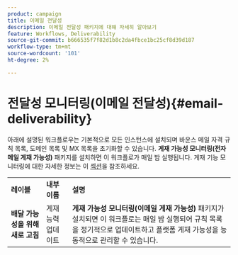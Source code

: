 ```yaml
---
product: campaign
title: 이메일 전달성
description: 이메일 전달성 패키지에 대해 자세히 알아보기
feature: Workflows, Deliverability
source-git-commit: b666535f7f82d1b8c2da4fbce1bc25cf8d39d187
workflow-type: tm+mt
source-wordcount: '101'
ht-degree: 2%

---
```



# 전달성 모니터링(이메일 전달성){#email-deliverability}



아래에 설명된 워크플로우는 기본적으로 모든 인스턴스에 설치되며 바운스 메일 자격 규칙 목록, 도메인 목록 및 MX 목록을 초기화할 수 있습니다. **게재 가능성 모니터링(전자 메일 게재 가능성)** 패키지를 설치하면 이 워크플로가 매일 밤 실행됩니다. 게재 기능 모니터링에 대한 자세한 정보는 이 [섹션](../../delivery/using/about-deliverability.md)을 참조하세요.

<table> 
 <tbody> 
  <tr> 
   <td> <strong>레이블</strong><br /> </td> 
   <td> <strong>내부 이름</strong><br /> </td> 
   <td> <strong>설명</strong><br /> </td> 
  </tr> 
  <tr> 
   <td> <strong>배달 가능성을 위해 새로 고침</strong><br /> </td> 
   <td> <span class="uicontrol">게재능력업데이트</span> <br /> </td> 
   <td>  <strong>게재 가능성 모니터링(이메일 게재 가능성)</strong> 패키지가 설치되면 이 워크플로는 매일 밤 실행되어 규칙 목록을 정기적으로 업데이트하고 플랫폼 게재 가능성을 능동적으로 관리할 수 있습니다.<br /> </td> 
  </tr> 
 </tbody> 
</table>

